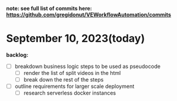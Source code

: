 #### note: see full list of commits here: https://github.com/gregidonut/VEWorkflowAutomation/commits

# September 10, 2023(today)

**backlog:**

- [ ] breakdown business logic steps to be used as pseudocode
    - [ ] render the list of split videos in the html
    - [ ] break down the rest of the steps
- [ ] outline requirements for larger scale deployment
    - [ ] research serverless docker instances

